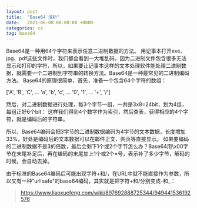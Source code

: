 ```yaml
---
layout: post
title:  "Base64 浅析"
date:   2021-06-08 00:00:00 +0800
categories: cs
tag: base64
---
```


Base64是一种用64个字符来表示任意二进制数据的方法。
用记事本打开exe、jpg、pdf这些文件时，我们都会看到一大堆乱码，因为二进制文件包含很多无法显示和打印的字符，所以，如果要让记事本这样的文本处理软件能处理二进制数据，就需要一个二进制到字符串的转换方法。Base64是一种最常见的二进制编码方法。
Base64的原理很简单，首先，准备一个包含64个字符的数组：

['A', 'B', 'C', ... 'a', 'b', 'c', ... '0', '1', ... '+', '/']

然后，对二进制数据进行处理，每3个字节一组，一共是3x8=24bit，划为4组，每组正好6个bit：
这样我们得到4个数字作为索引，然后查表，获得相应的4个字符，就是编码后的字符串。

所以，Base64编码会把3字节的二进制数据编码为4字节的文本数据，长度增加33%，好处是编码后的文本数据可以在邮件正文、网页等直接显示。
如果要编码的二进制数据不是3的倍数，最后会剩下1个或2个字节怎么办？Base64用\x00字节在末尾补足后，再在编码的末尾加上1个或2个=号，表示补了多少字节，解码的时候，会自动去掉。

由于标准的Base64编码后可能出现字符+和/，在URL中就不能直接作为参数，所以又有一种"url safe"的base64编码，其实就是把字符+和/分别变成-和_：

> https://www.liaoxuefeng.com/wiki/897692888725344/949441536192576
